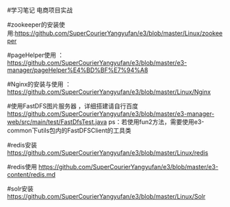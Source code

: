 #学习笔记
电商项目实战 


#zookeeper的安装使用:https://github.com/SuperCourierYangyufan/e3/blob/master/Linux/zookeeper

#pageHelper使用 ：https://github.com/SuperCourierYangyufan/e3/blob/master/e3-manager/pageHelper%E4%BD%BF%E7%94%A8
    
#Nginx的安装与使用 ：https://github.com/SuperCourierYangyufan/e3/blob/master/Linux/Nginx
    
#使用FastDFS图片服务器 ，详细搭建请自行百度
 https://github.com/SuperCourierYangyufan/e3/blob/master/e3-manager-web/src/main/test/FastDfsTest.java
 ps：若使用fun2方法，需要使用e3-common下utils包内的FastDFSClient的工具类

#redis安装
https://github.com/SuperCourierYangyufan/e3/blob/master/Linux/redis

#redis使用
https://github.com/SuperCourierYangyufan/e3/blob/master/e3-content/redis.md

#solr安装
https://github.com/SuperCourierYangyufan/e3/blob/master/Linux/Solr

